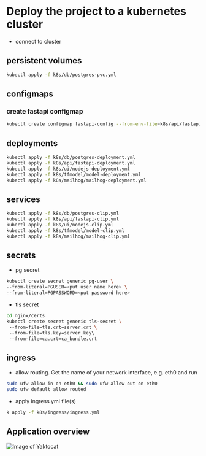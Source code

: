 # Deploy the project to a kubernetes cluster

* connect to cluster

## persistent volumes
```bash
kubectl apply -f k8s/db/postgres-pvc.yml
```
## configmaps
### create fastapi configmap
```bash
kubectl create configmap fastapi-config --from-env-file=k8s/api/fastapi.env
```

## deployments
```bash
kubectl apply -f k8s/db/postgres-deployment.yml
kubectl apply -f k8s/api/fastapi-deployment.yml
kubectl apply -f k8s/ui/nodejs-deployment.yml
kubectl apply -f k8s/tfmodel/model-deployment.yml
kubectl apply -f k8s/mailhog/mailhog-deployment.yml
```

## services
```bash
kubectl apply -f k8s/db/postgres-clip.yml
kubectl apply -f k8s/api/fastapi-clip.yml
kubectl apply -f k8s/ui/nodejs-clip.yml
kubectl apply -f k8s/tfmodel/model-clip.yml
kubectl apply -f k8s/mailhog/mailhog-clip.yml

```
## secrets
* pg secret

```bash
kubectl create secret generic pg-user \
--from-literal=PGUSER=<put user name here> \
--from-literal=PGPASSWORD=<put password here>
```
* tls secret
```bash
cd nginx/certs
kubectl create secret generic tls-secret \ 
 --from-file=tls.crt=server.crt \             
 --from-file=tls.key=server.key\             
 --from-file=ca.crt=ca_bundle.crt
```

## ingress

* allow routing. Get the name of your network interface, e.g. eth0 and run
```bash
sudo ufw allow in on eth0 && sudo ufw allow out on eth0
sudo ufw default allow routed
```

* apply ingress yml file(s)
```bash
k apply -f k8s/ingress/ingress.yml
```


## Application overview

![Image of Yaktocat](assets/img/fastapi-lab.png)
